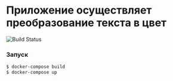 # Приложение осуществляет преобразование текста в цвет

![Build Status](https://github.com/no-thankyou/color-parser-app/actions/workflows/github-actions.yml/badge.svg?branch=main)


### Запуск
```bash
$ docker-compose build
$ docker-compose up
```
